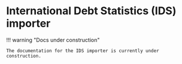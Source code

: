 # International Debt Statistics (IDS) importer

!!! warning "Docs under construction"

    The documentation for the IDS importer is currently under construction.